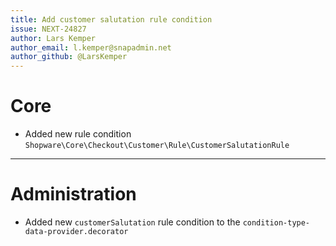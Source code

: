 ```yaml
---
title: Add customer salutation rule condition
issue: NEXT-24827
author: Lars Kemper
author_email: l.kemper@snapadmin.net
author_github: @LarsKemper
---
```

# Core
* Added new rule condition `Shopware\Core\Checkout\Customer\Rule\CustomerSalutationRule`
___
# Administration
* Added new `customerSalutation` rule condition to the `condition-type-data-provider.decorator`
